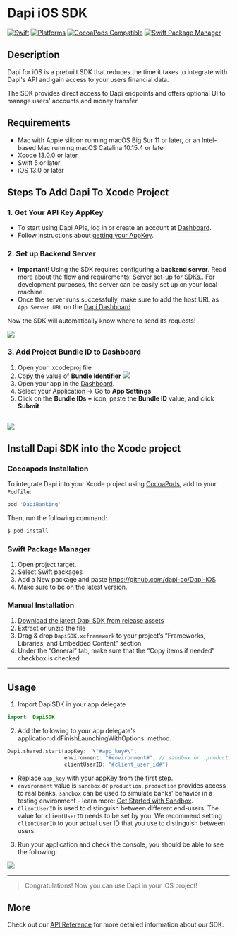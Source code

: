 
# Dapi iOS SDK
[![Swift](https://img.shields.io/badge/Swift-5.3_5.4_5.5_5.6-orange?style=flat-square)](https://img.shields.io/badge/Swift-5.3_5.4_5.5_5.6-Orange?style=flat-square)
[![Platforms](https://img.shields.io/badge/Platforms-iOS-yellowgreen?style=flat-square)](https://img.shields.io/badge/Platforms-iOS-yellowgreen?style=flat-square)
[![CocoaPods Compatible](https://img.shields.io/cocoapods/v/DapiBanking.svg?style=flat-square)](https://img.shields.io/cocoapods/v/DapiBanking.svg?style=flat-square)
[![Swift Package Manager](https://img.shields.io/badge/Swift_Package_Manager-compatible-orange?style=flat-square)](https://img.shields.io/badge/Swift_Package_Manager-compatible-orange?style=flat-square)
## Description
Dapi for iOS is a prebuilt SDK that reduces the time it takes to integrate with Dapi's API and gain access to your users financial data.

The SDK provides direct access to Dapi endpoints and offers optional UI to manage users' accounts and money transfer.

## Requirements
- Mac with Apple silicon running macOS Big Sur 11 or later, or an Intel-based Mac running macOS Catalina 10.15.4 or later.
- Xcode 13.0.0 or later
- Swift 5 or later
- iOS 13.0 or later

## Steps To Add Dapi To Xcode Project
### 1. Get Your API Key AppKey
- To start using Dapi APIs, log in or create an account at [Dashboard](https://dashboard.dapi.com/login).
- Follow instructions about [getting your AppKey](https://docs.dapi.com/docs/getting-your-api-keys).
### 2. Set up Backend Server
- **Important**! Using the SDK requires configuring a **backend server**. Read more about the flow and requirements: [Server set-up for SDKs](https://docs.dapi.com/docs/server-set-up-for-sdks).. For development purposes, the server can be easily set up on your local machine.
- Once the server runs successfully, make sure to add the host URL as `App Server URL` on the [Dapi Dashboard](https://dashboard.dapi.com)

Now the SDK will automatically know where to send its requests!

![](https://files.readme.io/e235002-ServerURL.jpg)

### 3. Add Project Bundle ID to Dashboard
1. Open your .xcodeproj file
2. Copy the value of **Bundle Identifier**
![](https://files.readme.io/c75470d-bundle_id.png)
3. Open your app in the [Dashboard](https://dashboard.dapi.com).
4. Select your Application → Go to **App Settings**
5. Click on the **Bundle IDs +** icon, paste the **Bundle ID** value, and click **Submit**

![](https://files.readme.io/66a12a3-dashborad_bundle_id.png)
---

## Install Dapi SDK into the Xcode project
### Cocoapods Installation
To integrate Dapi into your Xcode project using [CocoaPods](https://cocoapods.org/), add to your `Podfile`:
```ruby
pod 'DapiBanking'
```
Then, run the following command:
```bash
$ pod install
```
### Swift Package Manager
1. Open project target.
2. Select Swift packages
3. Add a New package and paste https://github.com/dapi-co/Dapi-iOS
4. Make sure to be on the latest version.

### Manual Installation
1. [Download the latest Dapi SDK from release assets](https://github.com/dapi-co/Dapi-iOS/releases)
2. Extract or unzip the file
3. Drag & drop `DapiSDK.xcframework` to your project’s “Frameworks, Libraries, and Embedded Content” section
4. Under the “General” tab, make sure that the “Copy items if needed” checkbox is checked
---
## Usage
1. Import DapiSDK in your app delegate
```swift
import  DapiSDK
```
2. Add the following to your app delegate's application:didFinishLaunchingWithOptions: method.
```swift
Dapi.shared.start(appKey:  \"#app_key#\",
				  environment: "#environment#", //.sandbox or .production
				  clientUserID: "#client_user_id#")
```
- Replace `app_key` with your appKey from the[ first step](https://docs.dapi.com/docs/ios-sdk-installation#1-get-your-api-key-appkey).
- `environment` value is `sandbox` or `production`. `production` provides access to real banks, `sandbox` can be used to simulate banks' behavior in a testing environment - learn more: [Get Started with Sandbox](https://docs.dapi.com/docs/dapi-api-sandbox).
-  `ClientUserID` is used to distinguish between different end-users. The value for `clientUserID` needs to be set by you. We recommend setting `clientUserID` to your actual user ID that you use to distinguish between users.

3. Run your application and check the console, you should be able to see the following:

![](https://files.readme.io/227e447-Screen_Shot_2022-09-22_at_7.40.18_PM.png)

---
> Congratulations! Now you can use Dapi in your iOS project!
## More
Check out our [API Reference](https://docs.dapi.com/docs/get-started-with-an-sdk) for more detailed information about our SDK.
